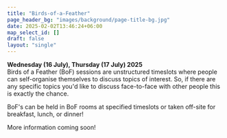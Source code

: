 ```yaml
---
title: "Birds-of-a-Feather"
page_header_bg: "images/background/page-title-bg.jpg"
date: 2025-02-02T13:46:24+06:00
map_select_id: []
draft: false
layout: "single"
---
```


**Wednesday (16 July), Thursday (17 July) 2025**  
Birds of a Feather (BoF) sessions are unstructured timeslots where people can
self-organise themselves to discuss topics of interest. So, if there are any
specific topics you'd like to discuss face-to-face with other people this is
exactly the chance.

BoF's can be held in BoF rooms at specified timeslots or taken off-site for
breakfast, lunch, or dinner!

More information coming soon!
